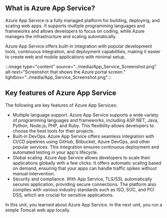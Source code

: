 ## What is Azure App Service?

Azure App Service is a fully managed platform for building, deploying, and scaling web apps. It supports multiple programming languages and frameworks and allows developers to focus on coding, while Azure manages the infrastructure and scaling automatically.

Azure App Service offers built-in integration with popular development tools, continuous integration, and deployment capabilities, making it easier to create web and mobile applications with minimal setup.

:::image type="content" source="../media/App_Service_Screenshot.png" alt-text="Screenshot that shows the Azure portal screen." lightbox="../media/App_Service_Screenshot.png":::

## Key features of Azure App Service

The following are key features of Azure App Services:

- Multiple language support. Azure App Service supports a wide variety of programming languages and frameworks, including ASP.NET, Java, Python, Node.js, PHP, and Ruby. This flexibility allows developers to choose the best tools for their projects.
- Built-in DevOps. Azure App Service offers seamless integration with CI/CD pipelines using GitHub, Bitbucket, Azure DevOps, and other popular services. This integration ensures continuous deployment and automated testing in your app's lifecycle.
- Global scaling. Azure App Service allows developers to scale their applications globally with a few clicks. It offers automatic scaling based on demand, ensuring that your apps can handle traffic spikes without manual intervention.
- Security and compliance. With App Service, TLS/SSL automatically secures application, providing secure connections. The platform also complies with various industry standards such as ISO, SOC, and PCI DSS, which are crucial for sensitive applications.

In this unit, you learned about Azure App Service. In the next unit, you run a simple Tomcat web app locally.

